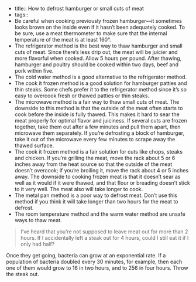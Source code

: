 - title:: How to defrost hamburger or small cuts of meat
- tags:: 
- Be careful when cooking previously frozen hamburger—it sometimes looks brown on the inside even if it hasn’t been adequately cooked.  To be sure, use a meat thermometer to make sure that the internal temperature of the meat is at least 160°.
- The refrigerator method is the best way to thaw hamburger and small cuts of meat.  Since there’s less drip out, the meat will be juicier and more flavorful when cooked.  Allow 5 hours per pound.  After thawing, hamburger and poultry should be cooked within two days, beef and pork within five.
- The cold water method is a good alternative to the refrigerator method.
- The cook it frozen method is a good solution for hamburger patties and thin steaks.  Some chefs prefer it to the refrigerator method since it’s so easy to overcook fresh or thawed patties or thin steaks.    
- The microwave method is a fair way to thaw small cuts of meat.  The downside to this method is that the outside of the meat often starts to cook before the inside is fully thawed.  This makes it hard to sear the meat properly for optimal flavor and juiciness.  If several cuts are frozen together, take them out after a few minutes and pull them apart, then microwave them separately.  If you’re defrosting a block of hamburger, take it out of the microwave every few minutes to scrape away the thawed surface. 
- The cook it frozen method is a fair solution for cuts like chops, steaks and chicken.   If you’re grilling the meat, move the rack about 5 or 6 inches away from the heat source so that the outside of the meat doesn’t overcook; if you’re broiling it, move the rack about 4 or 5 inches away.  The downside to cooking frozen meat is that it doesn’t sear as well as it would if it were thawed, and that flour or breading doesn’t stick to it very well.  The meat also will take longer to cook.  
- The metal pan method is a poor way to defrost meat.  Don’t use this method if you think it will take longer than two hours for the meat to defrost. 
- The room temperature method and the warm water method are unsafe ways to thaw meat.

 >I’ve heard that you’re not supposed to leave meat out for more than 2 hours.  If I accidentally left a steak out for 4 hours, could I still eat it if I only had half? 

Once they get going, bacteria can grow at an exponential rate.   If a population of bacteria doubled every 30 minutes, for example, then each one of them would grow to 16 in two hours, and to 256 in four hours.  Throw the steak out.